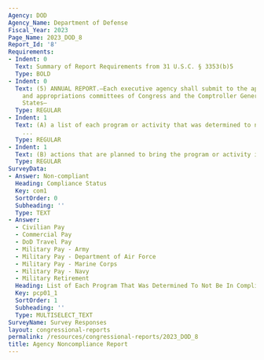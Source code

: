 ```yaml
---
Agency: DOD
Agency_Name: Department of Defense
Fiscal_Year: 2023
Page_Name: 2023_DOD_8
Report_Id: '8'
Requirements:
- Indent: 0
  Text: Summary of Report Requirements from 31 U.S.C. § 3353(b)5
  Type: BOLD
- Indent: 0
  Text: (5) ANNUAL REPORT.—Each executive agency shall submit to the appropriate authorizing
    and appropriations committees of Congress and the Comptroller General of the United
    States—
  Type: REGULAR
- Indent: 1
  Text: (A) a list of each program or activity that was determined to not be in compliance
    ...
  Type: REGULAR
- Indent: 1
  Text: (B) actions that are planned to bring the program or activity into compliance.
  Type: REGULAR
SurveyData:
- Answer: Non-compliant
  Heading: Compliance Status
  Key: com1
  SortOrder: 0
  Subheading: ''
  Type: TEXT
- Answer:
  - Civilian Pay
  - Commercial Pay
  - DoD Travel Pay
  - Military Pay - Army
  - Military Pay - Department of Air Force
  - Military Pay - Marine Corps
  - Military Pay - Navy
  - Military Retirement
  Heading: List of Each Program That Was Determined To Not Be In Compliance
  Key: pcp01_1
  SortOrder: 1
  Subheading: ''
  Type: MULTISELECT_TEXT
SurveyName: Survey Responses
layout: congressional-reports
permalink: /resources/congressional-reports/2023_DOD_8
title: Agency Noncompliance Report
---
```

